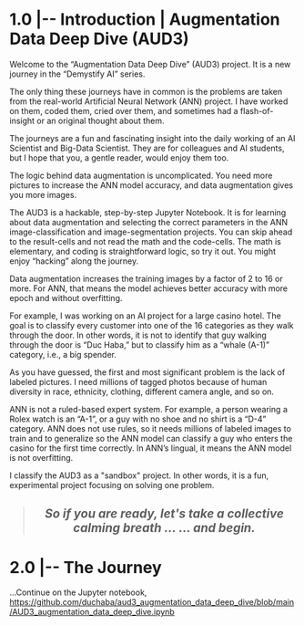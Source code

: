 # 1.0 |-- Introduction | Augmentation Data Deep Dive (AUD3)

Welcome to the “Augmentation Data Deep Dive” (AUD3) project. It is a new journey in the “Demystify AI” series. 

The only thing these journeys have in common is the problems are taken from the real-world Artificial Neural Network (ANN) project. I have worked on them, coded them, cried over them, and sometimes had a flash-of-insight or an original thought about them.

The journeys are a fun and fascinating insight into the daily working of an AI Scientist and Big-Data Scientist. They are for colleagues and AI students, but I hope that you, a gentle reader, would enjoy them too. 

The logic behind data augmentation is uncomplicated. You need more pictures to increase the ANN model accuracy, and data augmentation gives you more images. 

The AUD3 is a hackable, step-by-step Jupyter Notebook. It is for learning about data augmentation and selecting the correct parameters in the ANN image-classification and image-segmentation projects. You can skip ahead to the result-cells and not read the math and the code-cells. The math is elementary, and coding is straightforward logic, so try it out. You might enjoy “hacking” along the journey. 

Data augmentation increases the training images by a factor of 2 to 16 or more. For ANN, that means the model achieves better accuracy with more epoch and without overfitting. 

For example, I was working on an AI project for a large casino hotel. The goal is to classify every customer into one of the 16 categories as they walk through the door. In other words, it is not to identify that guy walking through the door is “Duc Haba,” but to classify him as a “whale (A-1)” category, i.e., a big spender. 

As you have guessed, the first and most significant problem is the lack of labeled pictures. I need millions of tagged photos because of human diversity in race, ethnicity, clothing, different camera angle, and so on. 

ANN is not a ruled-based expert system. For example, a person wearing a Rolex watch is an “A-1”, or a guy with no shoe and no shirt is a “D-4” category. ANN does not use rules, so it needs millions of labeled images to train and to generalize so the ANN model can classify a guy who enters the casino for the first time correctly. In ANN’s lingual, it means the ANN model is not overfitting. 

I classify the AUD3 as a "sandbox" project. In other words, it is a fun, experimental project focusing on solving one problem.

><center><h2><i>So if you are ready, let's take a collective calming breath …  … and begin.</i></h2></center>

# 2.0 |-- The Journey

...Continue on the Jupyter notebook, https://github.com/duchaba/aud3_augmentation_data_deep_dive/blob/main/AUD3_augmentation_data_deep_dive.ipynb
